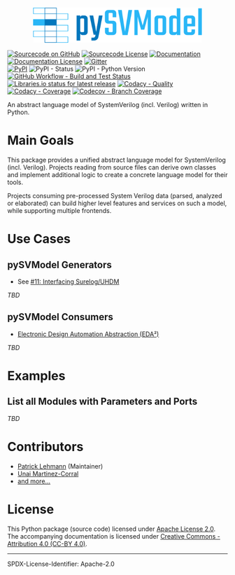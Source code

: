 <p align="center">
  <a title="edaa-org.github.io/pySVModel" href="https://edaa-org.github.io/pySVModel"><img height="80px" src="doc/_static/logo.svg"/></a>
</p>

[![Sourcecode on GitHub](https://img.shields.io/badge/pyEDAA-pySVModel-29b6f6.svg?longCache=true&style=flat-square&logo=GitHub&labelColor=0277bd)](https://GitHub.com/edaa-org/pySVModel)
[![Sourcecode License](https://img.shields.io/pypi/l/pySVModel?longCache=true&style=flat-square&logo=Apache&label=code)](LICENSE.md)
[![Documentation](https://img.shields.io/website?longCache=true&style=flat-square&label=edaa-org.github.io%2FpySVModel&logo=GitHub&logoColor=fff&up_color=blueviolet&up_message=Read%20now%20%E2%9E%9A&url=https%3A%2F%2Fedaa-org.github.io%2FpySVModel%2Findex.html)](https://edaa-org.github.io/pySVModel/)
[![Documentation License](https://img.shields.io/badge/doc-CC--BY%204.0-green?longCache=true&style=flat-square&logo=CreativeCommons&logoColor=fff)](LICENSE.md)
[![Gitter](https://img.shields.io/badge/chat-on%20gitter-4db797.svg?longCache=true&style=flat-square&logo=gitter&logoColor=e8ecef)](https://gitter.im/hdl/community)  
[![PyPI](https://img.shields.io/pypi/v/pySVModel?longCache=true&style=flat-square&logo=PyPI&logoColor=FBE072)](https://pypi.org/project/pySVModel/)
![PyPI - Status](https://img.shields.io/pypi/status/pySVModel?longCache=true&style=flat-square&logo=PyPI&logoColor=FBE072)
![PyPI - Python Version](https://img.shields.io/pypi/pyversions/pySVModel?longCache=true&style=flat-square&logo=PyPI&logoColor=FBE072)  
[![GitHub Workflow - Build and Test Status](https://img.shields.io/github/actions/workflow/status/edaa-org/pySVModel/Pipeline.yml?longCache=true&style=flat-square&label=Build%20and%20Test&logo=GitHub%20Actions&logoColor=FFFFFF)](https://GitHub.com/edaa-org/pySVModel/actions/workflows/Pipeline.yml)
[![Libraries.io status for latest release](https://img.shields.io/librariesio/release/pypi/pySVModel?longCache=true&style=flat-square&logo=Libraries.io&logoColor=fff)](https://libraries.io/github/edaa-org/pySVModel)
[![Codacy - Quality](https://img.shields.io/codacy/grade/39d312bf98244961975559f141c3e000?longCache=true&style=flat-square&logo=Codacy)](https://app.codacy.com/gh/edaa-org/pySVModel)
[![Codacy - Coverage](https://img.shields.io/codacy/coverage/39d312bf98244961975559f141c3e000?longCache=true&style=flat-square&logo=Codacy)](https://app.codacy.com/gh/edaa-org/pySVModel)
[![Codecov - Branch Coverage](https://img.shields.io/codecov/c/github/edaa-org/pySVModel?longCache=true&style=flat-square&logo=Codecov)](https://codecov.io/gh/edaa-org/pySVModel)

<!--
[![Dependent repos (via libraries.io)](https://img.shields.io/librariesio/dependent-repos/pypi/pySVModel?longCache=true&style=flat-square&logo=GitHub)](https://GitHub.com/edaa-org/pySVModel/network/dependents)
[![Requires.io](https://img.shields.io/requires/github/edaa-org/pySVModel?longCache=true&style=flat-square)](https://requires.io/github/EDAA-ORG/pySVModel/requirements/?branch=main)
[![Libraries.io SourceRank](https://img.shields.io/librariesio/sourcerank/pypi/pySVModel?longCache=true&style=flat-square)](https://libraries.io/github/edaa-org/pySVModel/sourcerank)
-->

An abstract language model of SystemVerilog (incl. Verilog) written in Python.


# Main Goals

This package provides a unified abstract language model for SystemVerilog (incl. Verilog).
Projects reading from source files can derive own classes and implement additional logic to create a concrete language
model for their tools.

Projects consuming pre-processed System Verilog data (parsed, analyzed or elaborated) can build higher level features
and services on such a model, while supporting multiple frontends.


# Use Cases

## pySVModel Generators

* See [#11: Interfacing Surelog/UHDM](https://GitHub.com/edaa-org/pySVModel/issues/11)

*TBD*

## pySVModel Consumers

* [Electronic Design Automation Abstraction (EDA²)](https://edaa-org.github.io/)

*TBD*

# Examples

## List all Modules with Parameters and Ports

*TBD*

# Contributors

* [Patrick Lehmann](https://GitHub.com/Paebbels) (Maintainer)
* [Unai Martinez-Corral](https://GitHub.com/umarcor)
* [and more...](https://GitHub.com/edaa-org/pySVModel/graphs/contributors)

# License

This Python package (source code) licensed under [Apache License 2.0](LICENSE.md).  
The accompanying documentation is licensed under [Creative Commons - Attribution 4.0 (CC-BY 4.0)](doc/Doc-License.rst).

-------------------------
SPDX-License-Identifier: Apache-2.0
